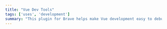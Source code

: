 ```yaml
---
title: "Vue Dev Tools"
tags: ['uses', 'development']
summary: "This plugin for Brave helps make Vue development easy to debug and track as you go, right from the developer tools built in."
---
```

